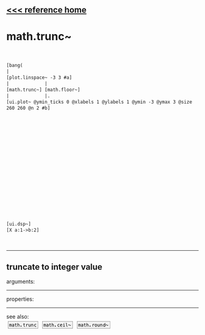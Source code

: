[<<< reference home](ceammc_lib.md)
---

# math.trunc~

```


[bang(
|
[plot.linspace~ -3 3 #a]
|             |
[math.trunc~] [math.floor~]
|             |.
[ui.plot~ @ymin_ticks 0 @xlabels 1 @ylabels 1 @ymin -3 @ymax 3 @size 260 260 @n 2 #b]


















[ui.dsp~]
[X a:1->b:2]

            
```
---
truncate to integer value
---
arguments:


---
properties:


---
see also:<br>
[![math.trunc](img/object_math.trunc.png)](math.trunc.md)
[![math.ceil~](img/object_math.ceil~.png)](math.ceil~.md)
[![math.round~](img/object_math.round~.png)](math.round~.md)
